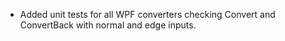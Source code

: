- Added unit tests for all WPF converters checking Convert and ConvertBack with normal and edge inputs.
